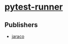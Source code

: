 # [pytest-runner](https://pypi.org/project/pytest-runner)



## Publishers
- [jaraco](https://pypi.org/user/jaraco)

